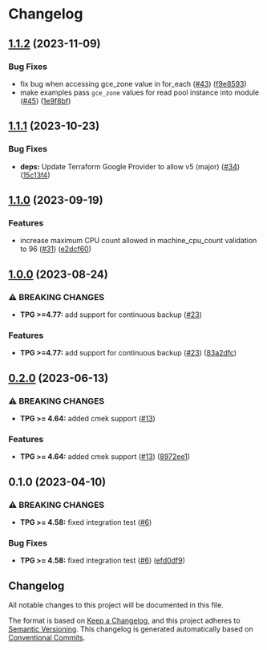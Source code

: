 # Changelog

## [1.1.2](https://github.com/GoogleCloudPlatform/terraform-google-alloy-db/compare/v1.1.1...v1.1.2) (2023-11-09)


### Bug Fixes

* fix bug when accessing gce_zone value in for_each ([#43](https://github.com/GoogleCloudPlatform/terraform-google-alloy-db/issues/43)) ([f9e8593](https://github.com/GoogleCloudPlatform/terraform-google-alloy-db/commit/f9e8593b1586b017671bbf2762d4d7f588eb9d0f))
* make examples pass `gce_zone` values for read pool instance into module ([#45](https://github.com/GoogleCloudPlatform/terraform-google-alloy-db/issues/45)) ([1e9f8bf](https://github.com/GoogleCloudPlatform/terraform-google-alloy-db/commit/1e9f8bfcd8225cb665e041e814b8b737b69caa80))

## [1.1.1](https://github.com/GoogleCloudPlatform/terraform-google-alloy-db/compare/v1.1.0...v1.1.1) (2023-10-23)


### Bug Fixes

* **deps:** Update Terraform Google Provider to allow v5 (major) ([#34](https://github.com/GoogleCloudPlatform/terraform-google-alloy-db/issues/34)) ([15c13f4](https://github.com/GoogleCloudPlatform/terraform-google-alloy-db/commit/15c13f440e0c77e64758b9abe2e6c411897f0ae1))

## [1.1.0](https://github.com/GoogleCloudPlatform/terraform-google-alloy-db/compare/v1.0.0...v1.1.0) (2023-09-19)


### Features

* increase maximum CPU count allowed in machine_cpu_count validation to 96 ([#31](https://github.com/GoogleCloudPlatform/terraform-google-alloy-db/issues/31)) ([e2dcf60](https://github.com/GoogleCloudPlatform/terraform-google-alloy-db/commit/e2dcf60b424345327ed1a44798b673bd3a157ea7))

## [1.0.0](https://github.com/GoogleCloudPlatform/terraform-google-alloy-db/compare/v0.2.0...v1.0.0) (2023-08-24)


### ⚠ BREAKING CHANGES

* **TPG >=4.77:** add support for continuous backup ([#23](https://github.com/GoogleCloudPlatform/terraform-google-alloy-db/issues/23))

### Features

* **TPG >=4.77:** add support for continuous backup ([#23](https://github.com/GoogleCloudPlatform/terraform-google-alloy-db/issues/23)) ([83a2dfc](https://github.com/GoogleCloudPlatform/terraform-google-alloy-db/commit/83a2dfc1ee2aadcb0c65102beb9ff1c55cb68c28))

## [0.2.0](https://github.com/GoogleCloudPlatform/terraform-google-alloy-db/compare/v0.1.0...v0.2.0) (2023-06-13)


### ⚠ BREAKING CHANGES

* **TPG >= 4.64:** added cmek support ([#13](https://github.com/GoogleCloudPlatform/terraform-google-alloy-db/issues/13))

### Features

* **TPG >= 4.64:** added cmek support ([#13](https://github.com/GoogleCloudPlatform/terraform-google-alloy-db/issues/13)) ([8972ee1](https://github.com/GoogleCloudPlatform/terraform-google-alloy-db/commit/8972ee1a75d5f0d18fe0ea35a15edcdb81238e24))

## 0.1.0 (2023-04-10)


### ⚠ BREAKING CHANGES

* **TPG >= 4.58:** fixed integration test ([#6](https://github.com/GoogleCloudPlatform/terraform-google-alloy-db/issues/6))

### Bug Fixes

* **TPG >= 4.58:** fixed integration test ([#6](https://github.com/GoogleCloudPlatform/terraform-google-alloy-db/issues/6)) ([efd0df9](https://github.com/GoogleCloudPlatform/terraform-google-alloy-db/commit/efd0df910cf1e9dd4dab76b2d91856e5338999de))

## Changelog

All notable changes to this project will be documented in this file.

The format is based on
[Keep a Changelog](https://keepachangelog.com/en/1.0.0/),
and this project adheres to
[Semantic Versioning](https://semver.org/spec/v2.0.0.html).
This changelog is generated automatically based on [Conventional Commits](https://www.conventionalcommits.org/en/v1.0.0/).
